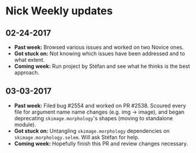# Nick Weekly updates

## 02-24-2017

- **Past week:** Browsed various issues and worked on two Novice ones.
- **Got stuck on:** Not knowing which issues have been addressed and to what
	extent.
- **Coming week:** Run project by Stéfan and see what he thinks is the best
	approach.

## 03-03-2017

- **Past week:** Filed bug #2554 and worked on PR #2538. Scoured every file
	for argument name name changes (e.g. img -> image), and began deprecating
	`skimage.morphology`'s shapes (moving to standalone module).
- **Got stuck on:** Untangling `skimage.morphology` dependencies on
	`skimage.morphology.selem`. Will ask Stéfan for help.
- **Coming week:** Hopefully finish this PR and review changes necessary.